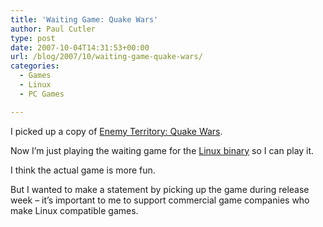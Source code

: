 ```yaml
---
title: 'Waiting Game: Quake Wars'
author: Paul Cutler
type: post
date: 2007-10-04T14:31:53+00:00
url: /blog/2007/10/waiting-game-quake-wars/
categories:
  - Games
  - Linux
  - PC Games

---
```

I picked up a copy of [Enemy Territory: Quake Wars][1].

Now I&#8217;m just playing the waiting game for the [Linux binary][2] so I can play it.

I think the actual game is more fun.

But I wanted to make a statement by picking up the game during release week &#8211; it&#8217;s important to me to support commercial game companies who make Linux compatible games.

 [1]: http://www.enemyterritory.com/
 [2]: http://zerowing.idsoftware.com/